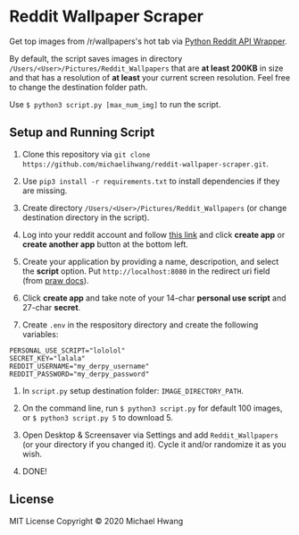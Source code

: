# Reddit Wallpaper Scraper
Get top images from /r/wallpapers's hot tab via [Python Reddit API Wrapper](https://praw.readthedocs.io/en/latest/getting_started/quick_start.html).

By default, the script saves images in directory `/Users/<User>/Pictures/Reddit_Wallpapers` that are **at least 200KB** in size and that has a resolution of **at least** your current screen resolution. Feel free to change the destination folder path.

Use `$ python3 script.py [max_num_img]` to run the script.

## Setup and Running Script

1. Clone this repository via `git clone https://github.com/michaelihwang/reddit-wallpaper-scraper.git`.

2. Use `pip3 install -r requirements.txt` to install dependencies if they are missing.

3. Create directory `/Users/<User>/Pictures/Reddit_Wallpapers` (or change destination directory in the script).

4. Log into your reddit account and follow [this link](https://www.reddit.com/prefs/apps) and click **create app** or **create another app** button at the bottom left.

5. Create your application by providing a name, descripotion, and select the **script** option. Put `http://localhost:8080` in the redirect uri field (from [praw docs](https://praw.readthedocs.io/en/latest/getting_started/authentication.html)).

6. Click **create app** and take note of your 14-char **personal use script** and 27-char **secret**.

7. Create `.env` in the respository directory and create the following variables:
```
PERSONAL_USE_SCRIPT="lololol"
SECRET_KEY="lalala"
REDDIT_USERNAME="my_derpy_username"
REDDIT_PASSWORD="my_derpy_password"
```

1. In `script.py` setup destination folder: `IMAGE_DIRECTORY_PATH`.

2. On the command line, run `$ python3 script.py` for default 100 images, or `$ python3 script.py 5` to download 5.

3. Open Desktop & Screensaver via Settings and add `Reddit_Wallpapers` (or your directory if you changed it). Cycle it and/or randomize it as you wish.

4. DONE!

## License
MIT License Copyright © 2020 Michael Hwang

